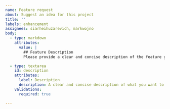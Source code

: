 ```yaml
---
name: Feature request
about: Suggest an idea for this project
title: ''
labels: enhancement
assignees: siarheihuzarevich, markwojno
body:
  - type: markdown
    attributes:
      value: |
        ## Feature Description
        Please provide a clear and concise description of the feature you want to propose.

  - type: textarea
    id: description
    attributes:
      label: Description
      description: A clear and concise description of what you want to happen.
    validations:
      required: true

---
```

